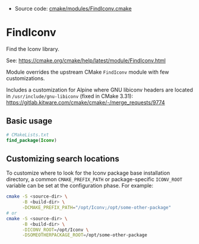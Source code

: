 <!-- This is auto-generated file. -->
* Source code: [cmake/modules/FindIconv.cmake](https://github.com/petk/php-build-system/blob/master/cmake/cmake/modules/FindIconv.cmake)

# FindIconv

Find the Iconv library.

See: https://cmake.org/cmake/help/latest/module/FindIconv.html

Module overrides the upstream CMake `FindIconv` module with few customizations.

Includes a customization for Alpine where GNU libiconv headers are located in
`/usr/include/gnu-libiconv` (fixed in CMake 3.31):
https://gitlab.kitware.com/cmake/cmake/-/merge_requests/9774

## Basic usage

```cmake
# CMakeLists.txt
find_package(Iconv)
```

## Customizing search locations

To customize where to look for the Iconv package base
installation directory, a common `CMAKE_PREFIX_PATH` or
package-specific `ICONV_ROOT` variable can be set at
the configuration phase. For example:

```sh
cmake -S <source-dir> \
      -B <build-dir> \
      -DCMAKE_PREFIX_PATH="/opt/Iconv;/opt/some-other-package"
# or
cmake -S <source-dir> \
      -B <build-dir> \
      -DICONV_ROOT=/opt/Iconv \
      -DSOMEOTHERPACKAGE_ROOT=/opt/some-other-package
```
